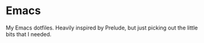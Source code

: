 # Emacs

My Emacs dotfiles. Heavily inspired by Prelude, but just picking out the little bits that I needed.

